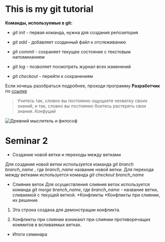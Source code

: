# This is my git tutorial

**Команды, используемые в git:**

- *git init* - первая команда, нужна для создания репозитория

- *git add* - добавляет созданный файл к отслеживанию

- *git commit* - сохраняет текущее состояние с текстовым напоминанием

- *git log* - позволяет посмотреть журнал всех изменений

- *git checkout* - перейти к сохранениям

Если хочешь разобраться подробнее, проходи программу **Разработчик** по [ссылке](https://gb.ru/)

>Учитесь так, словно вы постоянно ощущаете нехватку своих знаний, и так, словно вы постоянно боитесь растерять свои знания. *Конфуций*

![Древний мыслитель и философ](275px-Konfuzius-1770.jpg "Конфуций")

# Seminar 2

* Создание новой ветки и переходы между ветками

Для создания новой ветки используется команда *git branch branch_name* , где *branch_name* название новой ветки.
Для перехода между ветками используется команда *git checkout branch_name*

* Слияние веток
Для осуществления слияния веток используется команда *git merge branch_name*, где *branch_name* - название ветки, сливаемой с текущей веткой.
*Конфликты
*Конфликты при слиянии, их решение

1. Эта строка создана для демонстрации конфликта.

1. Конфликты при слиянии взникают при слиянии противоречащих коммитов в всливаемых ветках.

* Итоги семинара
